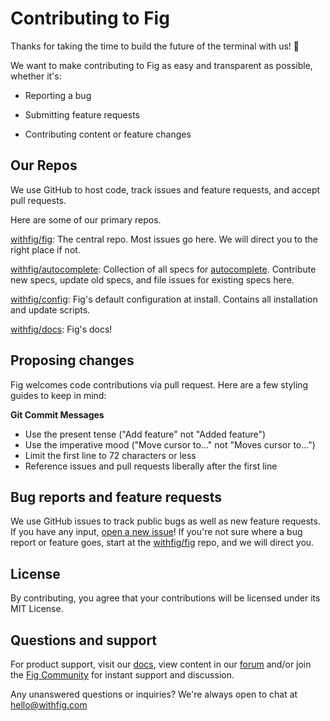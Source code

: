 # Contributing to Fig

Thanks for taking the time to build the future of the terminal with us! 🥳

We want to make contributing to Fig as easy and transparent as possible, whether it's:

- Reporting a bug

- Submitting feature requests

- Contributing content or feature changes

  

## Our Repos

We use GitHub to host code, track issues and feature requests, and accept pull requests.

Here are some of our primary repos.

[withfig/fig](https://github.com/withfig/fig): The central repo. Most issues go here. We will direct you to the right place if not.

[withfig/autocomplete](https://github.com/withfig/autocomplete): Collection of all specs for [autocomplete](https://docs.withfig.com/autocomplete). Contribute new specs, update old specs, and file issues for existing specs here.

[withfig/config](https://github.com/withfig/config): Fig's default configuration at install. Contains all installation and update scripts.

[withfig/docs](https://github.com/withfig/docs): Fig's docs!



## Proposing changes

Fig welcomes code contributions via pull request. Here are a few styling guides to keep in mind:

**Git Commit Messages**

- Use the present tense ("Add feature" not "Added feature")
- Use the imperative mood ("Move cursor to..." not "Moves cursor to...")
- Limit the first line to 72 characters or less
- Reference issues and pull requests liberally after the first line



## Bug reports and feature requests

We use GitHub issues to track public bugs as well as new feature requests. If you have any input, [open a new issue](https://github.com/withfig/fig)! If you're not sure where a bug report or feature goes, start at the [withfig/fig](https://github.com/withfig/fig) repo, and we will direct you.



## License

By contributing, you agree that your contributions will be licensed under its MIT License.



## Questions and support

For product support, visit our [docs](https://withfig.com/docs), view content in our [forum](https:;//forum.withfig.com) and/or join the [Fig Community](http://waitlist.withfig.com/community) for instant support and discussion.

Any unanswered questions or inquiries? We're always open to chat at [hello@withfig.com](mailto:hello@withfig.com)
